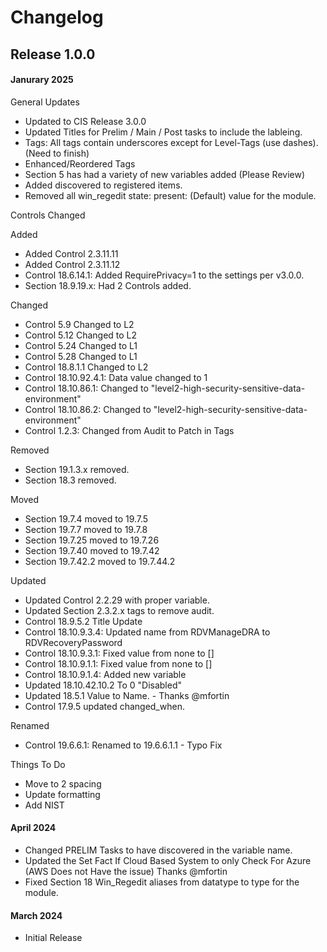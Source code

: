 # Changelog

## Release 1.0.0

#### Janurary 2025
General Updates
- Updated to CIS Release 3.0.0
- Updated Titles for Prelim / Main / Post tasks to include the lableing.
- Tags: All tags contain underscores except for Level-Tags (use dashes). (Need to finish)
- Enhanced/Reordered Tags
- Section 5 has had a variety of new variables added (Please Review)
- Added discovered to registered items.
- Removed all win_regedit state: present: (Default) value for the module.

Controls Changed

Added
  - Added Control 2.3.11.11
  - Added Control 2.3.11.12
  - Control 18.6.14.1: Added RequirePrivacy=1 to the settings per v3.0.0.
  - Section 18.9.19.x: Had 2 Controls added.

Changed
  - Control 5.9 Changed to L2
  - Control 5.12 Changed to L2
  - Control 5.24 Changed to L1
  - Control 5.28 Changed to L1
  - Control 18.8.1.1 Changed to L2
  - Control 18.10.92.4.1: Data value changed to 1
  - Control 18.10.86.1: Changed to "level2-high-security-sensitive-data-environment"
  - Control 18.10.86.2: Changed to "level2-high-security-sensitive-data-environment"
  - Control 1.2.3: Changed from Audit to Patch in Tags

Removed
  - Section 19.1.3.x removed.
  - Section 18.3 removed.

Moved
  - Section 19.7.4 moved to 19.7.5
  - Section 19.7.7 moved to 19.7.8
  - Section 19.7.25 moved to 19.7.26
  - Section 19.7.40 moved to 19.7.42
  - Section 19.7.42.2 moved to 19.7.44.2

Updated
  - Updated Control 2.2.29 with proper variable.
  - Updated Section 2.3.2.x tags to remove audit.
  - Control 18.9.5.2 Title Update
  - Control 18.10.9.3.4: Updated name from RDVManageDRA to RDVRecoveryPassword
  - Control 18.10.9.3.1: Fixed value from none to []
  - Control 18.10.9.1.1: Fixed value from none to []
  - Control 18.10.9.1.4: Added new variable
  - Updated 18.10.42.10.2 To 0 "Disabled"
  - Updated 18.5.1 Value to Name. - Thanks @mfortin
  - Control 17.9.5 updated changed_when.

Renamed
  - Control 19.6.6.1: Renamed to 19.6.6.1.1 - Typo Fix

Things To Do
  - Move to 2 spacing
  - Update formatting
  - Add NIST

#### April 2024
  - Changed PRELIM Tasks to have discovered in the variable name.
  - Updated the Set Fact If Cloud Based System to only Check For Azure (AWS Does not Have the issue) Thanks @mfortin
  - Fixed Section 18 Win_Regedit aliases from datatype to type for the module.

#### March 2024
  - Initial Release
